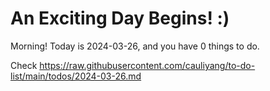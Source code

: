 # An Exciting Day Begins! :)

Morning! Today is 2024-03-26, and you have 0 things to do.

Check https://raw.githubusercontent.com/cauliyang/to-do-list/main/todos/2024-03-26.md
